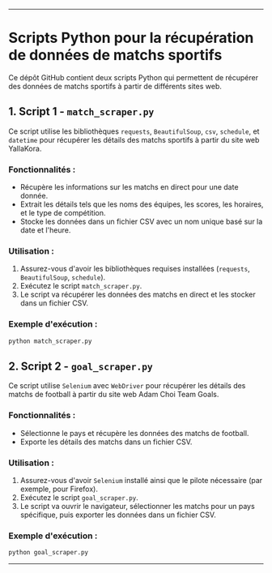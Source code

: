 
---

# Scripts Python pour la récupération de données de matchs sportifs

Ce dépôt GitHub contient deux scripts Python qui permettent de récupérer des données de matchs sportifs à partir de différents sites web.

## 1. Script 1 - `match_scraper.py`

Ce script utilise les bibliothèques `requests`, `BeautifulSoup`, `csv`, `schedule`, et `datetime` pour récupérer les détails des matchs sportifs à partir du site web YallaKora.

### Fonctionnalités :
- Récupère les informations sur les matchs en direct pour une date donnée.
- Extrait les détails tels que les noms des équipes, les scores, les horaires, et le type de compétition.
- Stocke les données dans un fichier CSV avec un nom unique basé sur la date et l'heure.

### Utilisation :
1. Assurez-vous d'avoir les bibliothèques requises installées (`requests`, `BeautifulSoup`, `schedule`).
2. Exécutez le script `match_scraper.py`.
3. Le script va récupérer les données des matchs en direct et les stocker dans un fichier CSV.

### Exemple d'exécution :
```bash
python match_scraper.py
```

## 2. Script 2 - `goal_scraper.py`

Ce script utilise `Selenium` avec `WebDriver` pour récupérer les détails des matchs de football à partir du site web Adam Choi Team Goals.

### Fonctionnalités :
- Sélectionne le pays et récupère les données des matchs de football.
- Exporte les détails des matchs dans un fichier CSV.

### Utilisation :
1. Assurez-vous d'avoir `Selenium` installé ainsi que le pilote nécessaire (par exemple, pour Firefox).
2. Exécutez le script `goal_scraper.py`.
3. Le script va ouvrir le navigateur, sélectionner les matchs pour un pays spécifique, puis exporter les données dans un fichier CSV.

### Exemple d'exécution :
```bash
python goal_scraper.py
```

---

